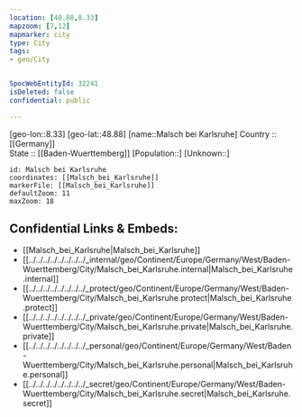 ```yaml
---
location: [48.88,8.33] 
mapzoom: [7,12] 
mapmarker: city 
type: City
tags:
- geo/City


SpocWebEntityId: 32241
isDeleted: false
confidential: public

---
```

[geo-lon::8.33] 
[geo-lat::48.88] 
[name::Malsch bei Karlsruhe] 
Country :: [[Germany]]  
State :: [[Baden-Wuerttemberg]] 
[Population::] 
[Unknown::] 


```leaflet
id: Malsch bei Karlsruhe
coordinates: [[Malsch_bei_Karlsruhe]] 
markerFile: [[Malsch_bei_Karlsruhe]] 
defaultZoom: 11 
maxZoom: 18
```


## Confidential Links & Embeds: 
- [[Malsch_bei_Karlsruhe|Malsch_bei_Karlsruhe]]  
- [[../../../../../../../../_internal/geo/Continent/Europe/Germany/West/Baden-Wuerttemberg/City/Malsch_bei_Karlsruhe.internal|Malsch_bei_Karlsruhe.internal]] 
- [[../../../../../../../../_protect/geo/Continent/Europe/Germany/West/Baden-Wuerttemberg/City/Malsch_bei_Karlsruhe.protect|Malsch_bei_Karlsruhe.protect]] 
- [[../../../../../../../../_private/geo/Continent/Europe/Germany/West/Baden-Wuerttemberg/City/Malsch_bei_Karlsruhe.private|Malsch_bei_Karlsruhe.private]] 
- [[../../../../../../../../_personal/geo/Continent/Europe/Germany/West/Baden-Wuerttemberg/City/Malsch_bei_Karlsruhe.personal|Malsch_bei_Karlsruhe.personal]] 
- [[../../../../../../../../_secret/geo/Continent/Europe/Germany/West/Baden-Wuerttemberg/City/Malsch_bei_Karlsruhe.secret|Malsch_bei_Karlsruhe.secret]] 
